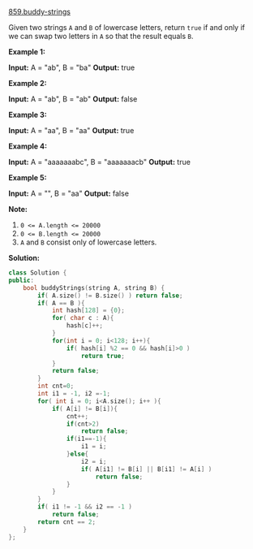 [859.buddy-strings](https://leetcode.com/problems/buddy-strings/)  

Given two strings `A` and `B` of lowercase letters, return `true` if and only if we can swap two letters in `A` so that the result equals `B`.

**Example 1:**

**Input:** A = "ab", B = "ba"
**Output:** true

**Example 2:**

**Input:** A = "ab", B = "ab"
**Output:** false

**Example 3:**

**Input:** A = "aa", B = "aa"
**Output:** true

**Example 4:**

**Input:** A = "aaaaaaabc", B = "aaaaaaacb"
**Output:** true

**Example 5:**

**Input:** A = "", B = "aa"
**Output:** false

**Note:**

1.  `0 <= A.length <= 20000`
2.  `0 <= B.length <= 20000`
3.  `A` and `B` consist only of lowercase letters.  



**Solution:**  

```cpp
class Solution {
public:
    bool buddyStrings(string A, string B) {
        if( A.size() != B.size() ) return false;
        if( A == B ){
            int hash[128] = {0};
            for( char c : A){
                hash[c]++;
            }
            for(int i = 0; i<128; i++){
                if( hash[i] %2 == 0 && hash[i]>0 )
                    return true;
            }
            return false;
        }
        int cnt=0;
        int i1 = -1, i2 =-1;
        for( int i = 0; i<A.size(); i++ ){
            if( A[i] != B[i]){
                cnt++;
                if(cnt>2)
                    return false;
                if(i1==-1){
                    i1 = i;
                }else{
                    i2 = i;
                    if( A[i1] != B[i] || B[i1] != A[i] )
                        return false;
                }
            }
        }
        if( i1 != -1 && i2 == -1 )
            return false;
        return cnt == 2;
    }
};
```
      